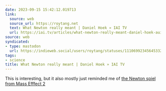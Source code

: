 ```yaml
---
date: 2023-09-15 15:42:12.019713
link:
  source: web
  source_url: https://roytang.net
  text: What Newton really meant | Daniel Hoek » IAI TV
  url: https://iai.tv/articles/what-newton-really-meant-daniel-hoek-auid-2579
source: web
syndicated:
- type: mastodon
  url: https://indieweb.social/users/roytang/statuses/111069923456453320
tags:
- science
title: What Newton really meant | Daniel Hoek » IAI TV
---
```


This is interesting, but it also mostly just reminded me of [the Newton spiel from Mass Efffect 2](https://www.youtube.com/watch?v=OPRIUJzmkC0)